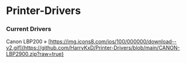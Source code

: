 # Printer-Drivers
### Current Drivers
Canon LBP200 » [https://img.icons8.com/ios/100/000000/download--v2.gif]{https://github.com/HarryKxD/Printer-Drivers/blob/main/CANON-LBP2900.zip?raw=true} 
